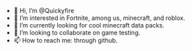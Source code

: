 - 👋 Hi, I’m @Quickyfire
- 👀 I’m interested in Fortnite, among us, minecraft, and roblox.
- 🌱 I’m currently looking for cool minecraft data packs.
- 💞️ I’m looking to collaborate on game testing.
- 📫 How to reach me: through github.

<!---
Quickyfire/Quickyfire is a ✨ special ✨ repository because its `README.md` (this file) appears on your GitHub profile.
You can click the Preview link to take a look at your changes.
--->
